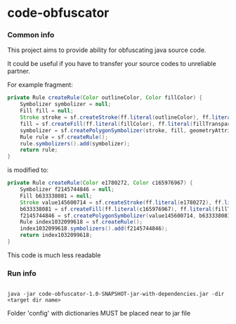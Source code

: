 # code-obfuscator


### Common info


This project aims to provide ability for obfuscating java source code. 

It could be useful if you have to transfer your source codes to unreliable partner.

For example fragment:


``` java
private Rule createRule(Color outlineColor, Color fillColor) {
    Symbolizer symbolizer = null;
    Fill fill = null;
    Stroke stroke = sf.createStroke(ff.literal(outlineColor), ff.literal(outlineWidth));
    fill = sf.createFill(ff.literal(fillColor), ff.literal(fillTransparacy));
    symbolizer = sf.createPolygonSymbolizer(stroke, fill, geometryAttributeName);
    Rule rule = sf.createRule();
    rule.symbolizers().add(symbolizer);
    return rule;
}

```

   is modified to:

``` java
private Rule createRule(Color e1780272, Color c165976967) {
    Symbolizer f2145744846 = null;
    Fill b633338081 = null;
    Stroke value145600714 = sf.createStroke(ff.literal(e1780272), ff.literal(outlineWidth));
    b633338081 = sf.createFill(ff.literal(c165976967), ff.literal(fillTransparacy));
    f2145744846 = sf.createPolygonSymbolizer(value145600714, b633338081, geometryAttributeName);
    Rule index1032099618 = sf.createRule();
    index1032099618.symbolizers().add(f2145744846);
    return index1032099618;
}
```

This code is much less readable


### Run info

```

java -jar code-obfuscator-1.0-SNAPSHOT-jar-with-dependencies.jar -dir <target dir name>

```

Folder 'config' with dictionaries MUST be placed near to jar file